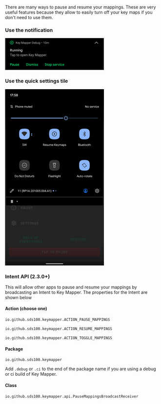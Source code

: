 There are many ways to pause and resume your mappings. These are very useful features because they allow to easily turn off your key maps if you don't need to use them.

### Use the notification

![](../images/notification-toggle-mappings.png)

### Use the quick settings tile

![](../images/pause-keymaps-quick-settings.png)

### Intent API (2.3.0+)

This will allow other apps to pause and resume your mappings by broadcasting an Intent to Key Mapper. The properties for the Intent are shown below

#### Action (choose one)
```
io.github.sds100.keymapper.ACTION_PAUSE_MAPPINGS
```
```
io.github.sds100.keymapper.ACTION_RESUME_MAPPINGS
```
```
io.github.sds100.keymapper.ACTION_TOGGLE_MAPPINGS
```
  
#### Package

```
io.github.sds100.keymapper
```

Add `.debug` or `.ci` to the end of the package name if you are using a debug or ci build of Key Mapper.

#### Class

```
io.github.sds100.keymapper.api.PauseMappingsBroadcastReceiver
```